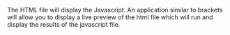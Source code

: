 The HTML file will display the Javascript. An application similar to brackets will allow you to display a live preview of the html file which will run and display the results of the javascript file.

